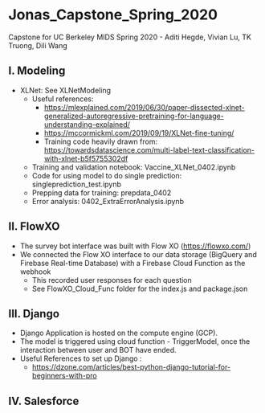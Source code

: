 # Jonas_Capstone_Spring_2020
Capstone for UC Berkeley MIDS Spring 2020 - Aditi Hegde, Vivian Lu, TK Truong, Dili Wang

## I. Modeling 
* XLNet: See XLNetModeling 
    * Useful references: 
        * https://mlexplained.com/2019/06/30/paper-dissected-xlnet-generalized-autoregressive-pretraining-for-language-understanding-explained/
        * https://mccormickml.com/2019/09/19/XLNet-fine-tuning/
        * Training code heavily drawn from: https://towardsdatascience.com/multi-label-text-classification-with-xlnet-b5f5755302df
    * Training and validation notebook: Vaccine_XLNet_0402.ipynb 
    * Code for using model to do single prediction: singleprediction_test.ipynb
    * Prepping data for training: prepdata_0402
    * Error analysis: 0402_ExtraErrorAnalysis.ipynb

## II. FlowXO 
* The survey bot interface was built with Flow XO (https://flowxo.com/)
* We connected the Flow XO interface to our data storage (BigQuery and Firebase Real-time Database) with a Firebase Cloud Function as the webhook
    * This recorded user responses for each question
    * See FlowXO_Cloud_Func folder for the index.js and package.json

## III. Django 
* Django Application is hosted on the compute engine (GCP).
* The model is triggered using cloud function - TriggerModel, once the interaction between user and BOT have ended.
* Useful References to set up Django : 
    * https://dzone.com/articles/best-python-django-tutorial-for-beginners-with-pro

## IV. Salesforce
